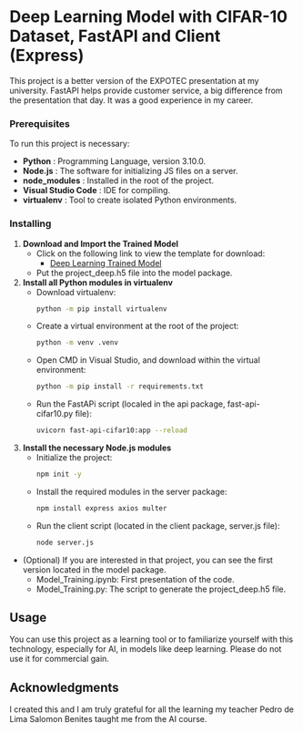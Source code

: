 # Deep Learning Model with CIFAR-10 Dataset, FastAPI and Client (Express)
This project is a better version of the EXPOTEC presentation at my university. FastAPI helps provide customer service, a big difference from the presentation that day. It was a good experience in my career.

### Prerequisites
To run this project is necessary:
 - **Python** : Programming Language, version 3.10.0.
 - **Node.js** : The software for initializing JS files on a server.
 - **node_modules** : Installed in the root of the project.
 - **Visual Studio Code** : IDE for compiling.
 - **virtualenv** :  Tool to create isolated Python environments.


### Installing
1. **Download and Import the Trained Model**
   - Click on the following link to view the template for download:  
      - [Deep Learning Trained Model](https://drive.google.com/drive/folders/1tdV7F4SxixymHosXs7g_cKSoghzT44HA?usp=sharing)  
   - Put the project_deep.h5 file into the model package.
2. **Install all Python modules in virtualenv**
   - Download virtualenv:  
      ```bash
      python -m pip install virtualenv
   - Create a virtual environment at the root of the project: 
      ```bash
      python -m venv .venv
   - Open CMD in Visual Studio, and download within the virtual environment: 
      ```bash
      python -m pip install -r requirements.txt
   - Run the FastAPi script (localed in the api package, fast-api-cifar10.py file): 
      ```bash
      uvicorn fast-api-cifar10:app --reload
3. **Install the necessary Node.js modules**
   - Initialize the project:  
      ```bash
      npm init -y
   - Install the required modules in the server package:
       ```bash
      npm install express axios multer
   - Run the client script (located in the client package, server.js file):
      ```bash
      node server.js
- (Optional) If you are interested in that project, you can see the first version located in the model package.
   - Model_Training.ipynb: First presentation of the code.
   - Model_Training.py: The script to generate the project_deep.h5 file.


## Usage
You can use this project as a learning tool or to familiarize yourself with this technology, especially for AI, in models like deep learning. Please do not use it for commercial gain.

## Acknowledgments
I created this and I am truly grateful for all the learning my teacher Pedro de Lima Salomon Benites taught me from the AI ​​course.
